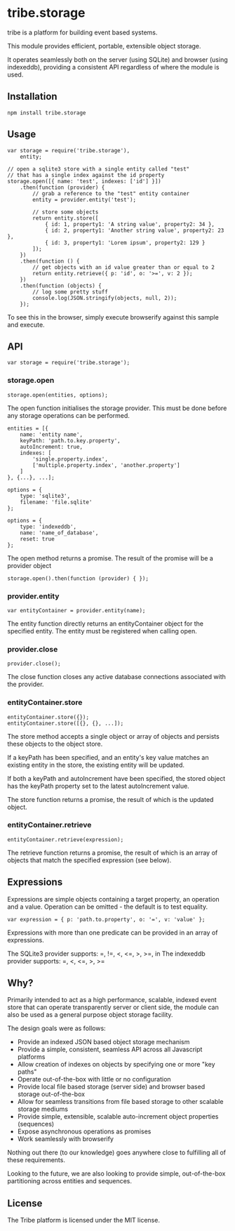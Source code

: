 ﻿tribe.storage
=============

tribe is a platform for building event based systems.

This module provides efficient, portable, extensible object storage.

It operates seamlessly both on the server (using SQLite) and browser (using indexeddb), providing a consistent API regardless of where the module is used.

Installation
------------

    npm install tribe.storage

Usage
-----

	var storage = require('tribe.storage'),
		entity;

	// open a sqlite3 store with a single entity called "test"
	// that has a single index against the id property
	storage.open([{ name: 'test', indexes: ['id'] }])
		.then(function (provider) {
			// grab a reference to the "test" entity container
			entity = provider.entity('test');

			// store some objects
			return entity.store([
				{ id: 1, property1: 'A string value', property2: 34 },
				{ id: 2, property1: 'Another string value', property2: 23 },
				{ id: 3, property1: 'Lorem ipsum', property2: 129 }
			]);
		})
		.then(function () {
			// get objects with an id value greater than or equal to 2
			return entity.retrieve({ p: 'id', o: '>=', v: 2 });
		})
		.then(function (objects) {
			// log some pretty stuff
			console.log(JSON.stringify(objects, null, 2));
		});

To see this in the browser, simply execute browserify against this sample and execute.

API
---

	var storage = require('tribe.storage');

### storage.open

	storage.open(entities, options);

The open function initialises the storage provider. This must be done before any storage operations can be performed.

	entities = [{
		name: 'entity name',
		keyPath: 'path.to.key.property',
		autoIncrement: true,
		indexes: [
			'single.property.index',
			['multiple.property.index', 'another.property']
		]
	}, {...}, ...];

	options = {
		type: 'sqlite3',
		filename: 'file.sqlite'
	};

	options = {
		type: 'indexeddb',
        name: 'name_of_database',
		reset: true
	};

The open method returns a promise. The result of the promise will be a provider object

	storage.open().then(function (provider) { });

### provider.entity

	var entityContainer = provider.entity(name);

The entity function directly returns an entityContainer object for the specified entity. The entity must be registered when calling open.

### provider.close

	provider.close();

The close function closes any active database connections associated with the provider.

### entityContainer.store

	entityContainer.store({});
	entityContainer.store([{}, {}, ...]);

The store method accepts a single object or array of objects and persists these objects to the object store.

If a keyPath has been specified, and an entity's key value matches an existing entity in the store, the existing entity will be updated.

If both a keyPath and autoIncrement have been specified, the stored object has the keyPath property set to the latest autoIncrement value.

The store function returns a promise, the result of which is the updated object.

### entityContainer.retrieve

	entityContainer.retrieve(expression);

The retrieve function returns a promise, the result of which is an array of objects that match the specified expression (see below).

Expressions
-----------

Expressions are simple objects containing a target property, an operation and a value. Operation can be omitted - the default is to test equality.

	var expression = { p: 'path.to.property', o: '=', v: 'value' };

Expressions with more than one predicate can be provided in an array of expressions.

The SQLite3 provider supports: =, !=, <, <=, >, >=, in
The indexeddb provider supports: =, <, <=, >, >=

Why?
----

Primarily intended to act as a high performance, scalable, indexed event store that can operate transparently server or client side, the module can also be used as a general purpose object storage facility.

The design goals were as follows:

- Provide an indexed JSON based object storage mechanism
- Provide a simple, consistent, seamless API across all Javascript platforms
- Allow creation of indexes on objects by specifying one or more "key paths"
- Operate out-of-the-box with little or no configuration
- Provide local file based storage (server side) and browser based storage out-of-the-box
- Allow for seamless transitions from file based storage to other scalable storage mediums
- Provide simple, extensible, scalable auto-increment object properties (sequences)
- Expose asynchronous operations as promises
- Work seamlessly with browserify

Nothing out there (to our knowledge) goes anywhere close to fulfilling all of these requirements.

Looking to the future, we are also looking to provide simple, out-of-the-box partitioning across entities and sequences.

License
-------

The Tribe platform is licensed under the MIT license.
